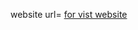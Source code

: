 website url=  [for vist website](https://tooltip-react-3s3om5hyz-tushar-swamis-projects.vercel.app/)  